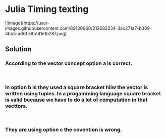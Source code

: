 <h1> Julia Timing texting</h1>
![image](https://user-images.githubusercontent.com/89120960/212682234-3ac271a7-b309-4bb5-a06f-6fa141e1b287.png)
<h2>Solution</h2>
<h3>According to the vector concept option a is correct.</h3>
<br>
<h3>In option b is they used a square bracket hilw the vector is written using tuples. In a progamming language square bracket is valid because we have to do a lot of computation in that vecttors.</h3>
</h3>
<br>
<h3>They are using option c the covention is wrong. </h3>
